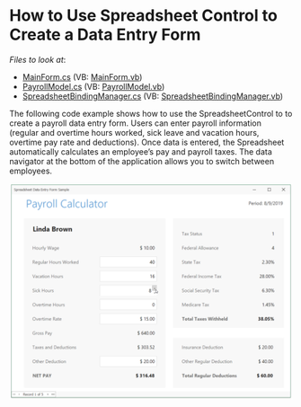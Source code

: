 # How to Use Spreadsheet Control to Create a Data Entry Form

*Files to look at*:

* [MainForm.cs](./CS/DataEntryFormSample/MainForm.cs) (VB: [MainForm.vb](./VB/DataEntryFormSample/MainForm.vb))
* [PayrollModel.cs](./CS/DataEntryFormSample/PayrollModel.cs) (VB: [PayrollModel.vb](./VB/DataEntryFormSample/PayrollModel.vb))
* [SpreadsheetBindingManager.cs](./CS/DataEntryFormSample/SpreadsheetBindingManager.cs) (VB: [SpreadsheetBindingManager.vb](./VB/DataEntryFormSample/SpreadsheetBindingManager.vb))

The following code example shows how to use the SpreadsheetControl to to create a payroll data entry form. Users can enter payroll information (regular and overtime hours worked, sick leave and vacation hours, overtime pay rate and deductions). Once data is entered, the Spreadsheet automatically calculates an employee’s pay and payroll taxes. The data navigator at the bottom of the application allows you to switch between employees.

![image](/media/project_image.png)
